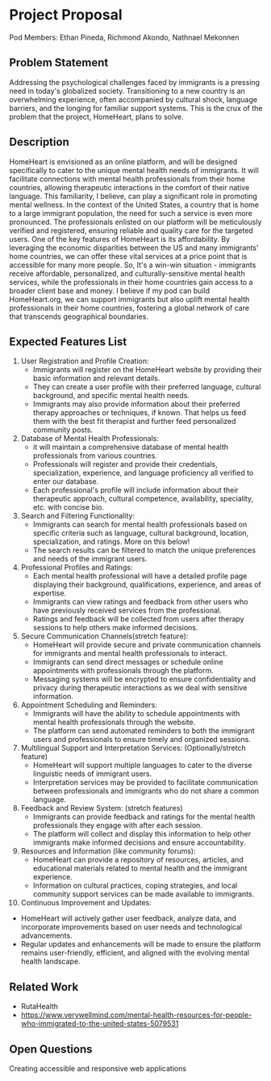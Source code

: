 # Project Proposal

Pod Members: Ethan Pineda, Richmond Akondo, Nathnael Mekonnen

## Problem Statement

Addressing the psychological challenges faced by immigrants is a pressing need in today's globalized society. Transitioning to a new country is an overwhelming experience, often accompanied by cultural shock, language barriers, and the longing for familiar support systems. This is the crux of the problem that the project, HomeHeart, plans to solve.

## Description

HomeHeart is envisioned as an online platform, and will be designed specifically to cater to the unique mental health needs of immigrants. It will facilitate connections with mental health professionals from their home countries, allowing therapeutic interactions in the comfort of their native language. This familiarity, I believe, can play a significant role in promoting mental wellness.
	In the context of the United States, a country that is home to a large immigrant population, the need for such a service is even more pronounced. The professionals enlisted on our platform will be meticulously verified and registered, ensuring reliable and quality care for the targeted users.
	One of the key features of HomeHeart is its affordability. By leveraging the economic disparities between the US and many immigrants' home countries, we can offer these vital services at a price point that is accessible for many more people. So, It's a win-win situation - immigrants receive affordable, personalized, and culturally-sensitive mental health services, while the professionals in their home countries gain access to a broader client base and money.
I believe if my pod can build HomeHeart.org, we can support immigrants but also uplift mental health professionals in their home countries, fostering a global network of care that transcends geographical boundaries.

## Expected Features List

1. User Registration and Profile Creation:
   - Immigrants will register on the HomeHeart website by providing their basic information and relevant details.
   - They can create a user profile with their preferred language, cultural background, and specific mental health needs.
   - Immigrants may also provide information about their preferred therapy approaches or techniques, if known. That helps us feed them with the best fit therapist and further feed personalized community posts.
2. Database of Mental Health Professionals:
   - it will maintain a comprehensive database of mental health professionals from various countries.
   - Professionals will register and provide their credentials, specialization, experience, and language proficiency all verified to enter our database.
   - Each professional's profile will include information about their therapeutic approach, cultural competence, availability, speciality, etc. with concise bio.
3. Search and Filtering Functionality:
   - Immigrants can search for mental health professionals based on specific criteria such as language, cultural background, location, specialization, and ratings. More on this below!
   - The search results can be filtered to match the unique preferences and needs of the immigrant users.
4. Professional Profiles and Ratings:
   - Each mental health professional will have a detailed profile page displaying their background, qualifications, experience, and areas of expertise.
   - Immigrants can view ratings and feedback from other users who have previously received services from the professional.
   - Ratings and feedback will be collected from users after therapy sessions to help others make informed decisions.
5. Secure Communication Channels(stretch feature):
   - HomeHeart will provide secure and private communication channels for immigrants and mental health professionals to interact.
   - Immigrants can send direct messages or schedule online appointments with professionals through the platform.
   - Messaging systems will be encrypted to ensure confidentiality and privacy during therapeutic interactions as we deal with sensitive information.
6. Appointment Scheduling and Reminders:
   - Immigrants will have the ability to schedule appointments with mental health professionals through the website.
   - The platform can send automated reminders to both the immigrant users and professionals to ensure timely and organized sessions.
7. Multilingual Support and Interpretation Services: (Optionally/stretch feature)
   - HomeHeart will support multiple languages to cater to the diverse linguistic needs of immigrant users.
   - Interpretation services may be provided to facilitate communication between professionals and immigrants who do not share a common language.
8. Feedback and Review System: (stretch features)
   - Immigrants can provide feedback and ratings for the mental health professionals they engage with after each session.
   - The platform will collect and display this information to help other immigrants make informed decisions and ensure accountability.
9. Resources and Information (like community forums):
   - HomeHeart can provide a repository of resources, articles, and educational materials related to mental health and the immigrant experience.
   - Information on cultural practices, coping strategies, and local community support services can be made available to immigrants.
10. Continuous Improvement and Updates:
   - HomeHeart will actively gather user feedback, analyze data, and incorporate improvements based on user needs and technological advancements.
   - Regular updates and enhancements will be made to ensure the platform remains user-friendly, efficient, and aligned with the evolving mental health landscape.

## Related Work

- RutaHealth
- https://www.verywellmind.com/mental-health-resources-for-people-who-immigrated-to-the-united-states-5079531

## Open Questions

Creating accessible and responsive web applications
